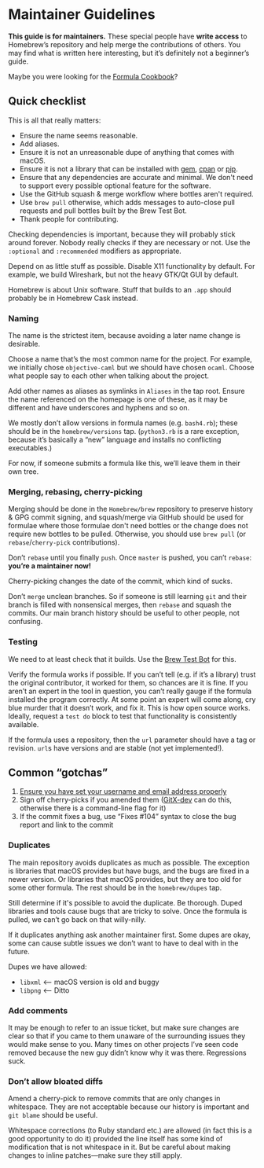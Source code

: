 # Maintainer Guidelines

**This guide is for maintainers.** These special people have **write
access** to Homebrew’s repository and help merge the contributions of
others. You may find what is written here interesting, but it’s
definitely not a beginner’s guide.

Maybe you were looking for the [Formula Cookbook](Formula-Cookbook.md)?

## Quick checklist

This is all that really matters:
- Ensure the name seems reasonable.
- Add aliases.
- Ensure it is not an unreasonable dupe of anything that comes with macOS.
- Ensure it is not a library that can be installed with
  [gem](https://en.wikipedia.org/wiki/RubyGems),
  [cpan](https://en.wikipedia.org/wiki/Cpan) or
  [pip](https://pip.pypa.io/en/stable/).
- Ensure that any dependencies are accurate and minimal. We don't need to
  support every possible optional feature for the software.
- Use the GitHub squash & merge workflow where bottles aren't required.
- Use `brew pull` otherwise, which adds messages to auto-close pull requests and pull bottles built by the Brew Test Bot.
- Thank people for contributing.

Checking dependencies is important, because they will probably stick around
forever. Nobody really checks if they are necessary or not. Use the
`:optional` and `:recommended` modifiers as appropriate.

Depend on as little stuff as possible. Disable X11 functionality by default.
For example, we build Wireshark, but not the heavy GTK/Qt GUI by default.

Homebrew is about Unix software. Stuff that builds to an `.app` should
probably be in Homebrew Cask instead.

### Naming
The name is the strictest item, because avoiding a later name change is
desirable.

Choose a name that’s the most common name for the project.
For example, we initially chose `objective-caml` but we should have chosen `ocaml`.
Choose what people say to each other when talking about the project.

Add other names as aliases as symlinks in `Aliases` in the tap root. Ensure the
name referenced on the homepage is one of these, as it may be different and have
underscores and hyphens and so on.

We mostly don’t allow versions in formula names (e.g. `bash4.rb`); these should
be in the `homebrew/versions` tap. (`python3.rb` is a rare exception, because it’s
basically a “new” language and installs no conflicting executables.)

For now, if someone submits a formula like this, we’ll leave them in
their own tree.

### Merging, rebasing, cherry-picking
Merging should be done in the `Homebrew/brew` repository to preserve history & GPG commit signing,
and squash/merge via GitHub should be used for formulae where those formulae
don't need bottles or the change does not require new bottles to be pulled.
Otherwise, you should use `brew pull` (or `rebase`/`cherry-pick` contributions).

Don’t `rebase` until you finally `push`. Once `master` is pushed, you can’t
`rebase`: **you’re a maintainer now!**

Cherry-picking changes the date of the commit, which kind of sucks.

Don’t `merge` unclean branches. So if someone is still learning `git` and
their branch is filled with nonsensical merges, then `rebase` and squash
the commits. Our main branch history should be useful to other people,
not confusing.

### Testing
We need to at least check that it builds. Use the [Brew Test Bot](Brew-Test-Bot.md) for this.

Verify the formula works if possible. If you can’t tell (e.g. if it’s a
library) trust the original contributor, it worked for them, so chances are it
is fine. If you aren’t an expert in the tool in question, you can’t really
gauge if the formula installed the program correctly. At some point an expert
will come along, cry blue murder that it doesn’t work, and fix it. This is how
open source works. Ideally, request a `test do` block to test that
functionality is consistently available.

If the formula uses a repository, then the `url` parameter should have a
tag or revision. `url`s have versions and are stable (not yet
implemented!).

## Common “gotchas”
1.  [Ensure you have set your username and email address
    properly](https://help.github.com/articles/setting-your-email-in-git/)
2.  Sign off cherry-picks if you amended them ([GitX-dev](https://github.com/rowanj/gitx)
    can do this, otherwise there is a command-line flag for it)
3.  If the commit fixes a bug, use “Fixes \#104” syntax to close the bug
    report and link to the commit

### Duplicates
The main repository avoids duplicates as much as possible. The exception is
libraries that macOS provides but have bugs, and the bugs are fixed in a
newer version. Or libraries that macOS provides, but they are too old for
some other formula. The rest should be in the `homebrew/dupes` tap.

Still determine if it's possible to avoid the duplicate. Be thorough. Duped
libraries and tools cause bugs that are tricky to solve. Once the formula is
pulled, we can’t go back on that willy-nilly.

If it duplicates anything ask another maintainer first. Some dupes are okay,
some can cause subtle issues we don’t want to have to deal with in the future.

Dupes we have allowed:
-   `libxml` \<— macOS version is old and buggy
-   `libpng` \<— Ditto

### Add comments
It may be enough to refer to an issue ticket, but make sure changes are clear so that
if you came to them unaware of the surrounding issues they would make sense
to you. Many times on other projects I’ve seen code removed because the
new guy didn’t know why it was there. Regressions suck.

### Don’t allow bloated diffs
Amend a cherry-pick to remove commits that are only changes in
whitespace. They are not acceptable because our history is important and
`git blame` should be useful.

Whitespace corrections (to Ruby standard etc.) are allowed (in fact this
is a good opportunity to do it) provided the line itself has some kind
of modification that is not whitespace in it. But be careful about
making changes to inline patches—make sure they still apply.

